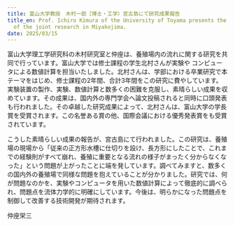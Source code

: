 ```yaml
---
title: 富山大学教授　木村一郎［博士・工学）宮古島にて研究成果報告
title_en: Prof. Ichiro Kimura of the University of Toyama presents the results
  of the joint research in Miyakojima.
date: 2025/03/15
---
```

富山大学理工学研究科の木村研究室と仲座は、養殖場内の流れに関する研究を共同で行っています。富山大学では修士課程の学生北村さんが実験や
コンピュータによる数値計算を担当いたしました。北村さんは、学部における卒業研究で本テーマをはじめ、修士課程の2年間、合計3年間をこの研究に費やしています。実験装置の製作、実験、数値計算と数多くの困難を克服し、素晴らしい成果を収めています。その成果は、国内外の専門学会へ論文投稿されると同時に口頭発表も行われました。その卓越した研究成果によって、北村さんは、富山大学の学長賞を受賞されます。この名誉ある賞の他、国際会議における優秀発表賞をも受賞されています。

こうした素晴らしい成果の報告が、宮古島にて行われました。この研究は、養殖場の現場から「従来の正方形水槽に仕切りを設け、長方形にしたことで、これまでの経験則がすべて崩れ、養殖に重要となる流れの様子がまったく分からなくなった」という問題が上がったことに端を発しています。調べてみますと、数多くの国内外の養殖場で同様な問題を抱えていることが分かりました。研究では、何が問題なのかを、実験やコンピュータを用いた数値計算によって徹底的に調べられ、問題点を流体力学的に明確にしています。今後は、明らかになった問題点を制御して改善する技術開発が期待されます。

仲座栄三
